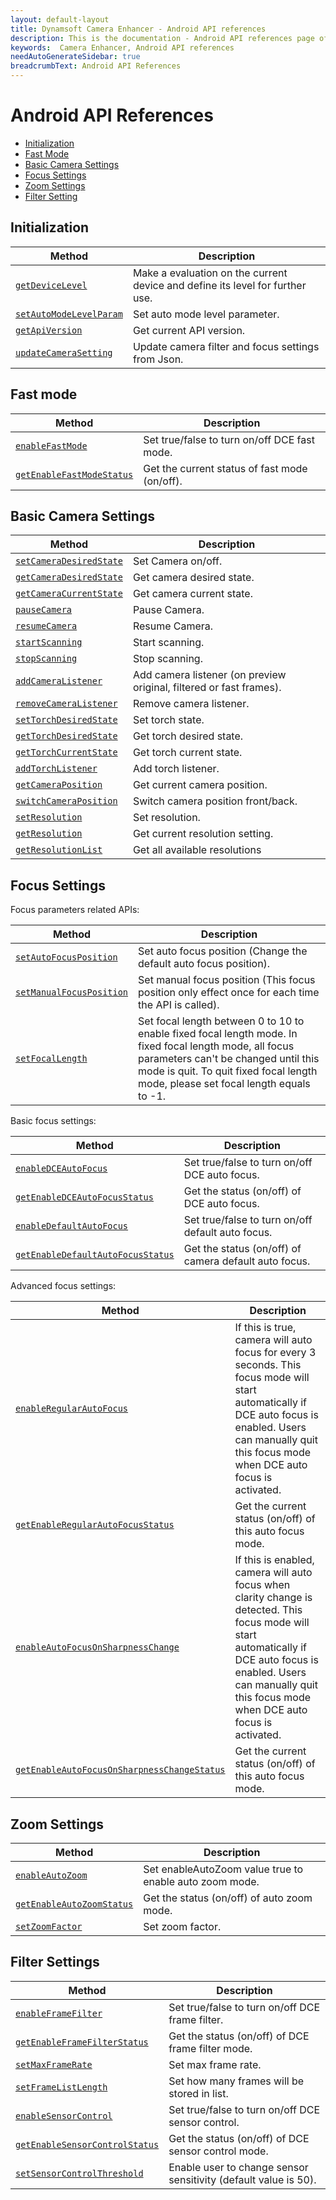 ```yaml
---
layout: default-layout
title: Dynamsoft Camera Enhancer - Android API references
description: This is the documentation - Android API references page of Dynamsoft Camera Enhancer.
keywords:  Camera Enhancer, Android API references
needAutoGenerateSidebar: true
breadcrumbText: Android API References
---
```


# Android API References

- [Initialization](#initialization)
- [Fast Mode](#fast-mode)
- [Basic Camera Settings](#basic-camera-settings)
- [Focus Settings](#focus-settings)
- [Zoom Settings](#zoom-settings)
- [Filter Setting](#filter-settings)

## Initialization

| Method | Description |
|-----------------|---------------|
|[`getDeviceLevel`]({{site.android-basic-setting}}basic-setting.html#getdevicelevel)| Make a evaluation on the current device and define its level for further use. |
| [`setAutoModeLevelParam`]({{site.android-filter-setting}}filter.html#setautomodelevelparam) | Set auto mode level parameter. |
|[`getApiVersion`]({{site.android-basic-setting}}basic-setting.html#getapiversion-and-setapiversion)| Get current API version. |
| [`updateCameraSetting`]({{site.android-basic-setting}}basic-setting.html#updatecamerasetting) | Update camera filter and focus settings from Json. |

## Fast mode

| Method | Description |
|-----------------|---------------|
| [`enableFastMode`]({{site.android-basic-setting}}basic-setting.html#fastmode) | Set true/false to turn on/off DCE fast mode. |
| [`getEnableFastModeStatus`]({{site.android-basic-setting}}basic-setting.html#fastmode) | Get the current status of fast mode (on/off). |

## Basic Camera Settings

| Method | Description |
|-----------------|---------------|
| [`setCameraDesiredState`]({{site.android-basic-setting}}basic-setting.html#camera-state) | Set Camera on/off. |
| [`getCameraDesiredState`]({{site.android-basic-setting}}basic-setting.html#camera-state) | Get camera desired state. |
| [`getCameraCurrentState`]({{site.android-basic-setting}}basic-setting.html#camera-state) | Get camera current state. |
| [`pauseCamera`]({{site.android-basic-setting}}basic-setting.html#pausecamera-and-resumecamera) | Pause Camera. |
| [`resumeCamera`]({{site.android-basic-setting}}basic-setting.html#pausecamera-and-resumecamera) | Resume Camera. |
| [`startScanning`]({{site.android-basic-setting}}basic-setting.html#stopscanning-and-startscanning) | Start scanning. |
| [`stopScanning`]({{site.android-basic-setting}}basic-setting.html#stopscanning-and-startscanning) | Stop scanning. |
| [`addCameraListener`]({{site.android-basic-setting}}basic-setting.html#addcameralistener) | Add camera listener (on preview original, filtered or fast frames). |
| [`removeCameraListener`]({{site.android-basic-setting}}basic-setting.html#cameralistener) | Remove camera listener. |
| [`setTorchDesiredState`]({{site.android-basic-setting}}basic-setting.html#torch-state) | Set torch state. |
| [`getTorchDesiredState`]({{site.android-basic-setting}}basic-setting.html#torch-state) | Get torch desired state. |
| [`getTorchCurrentState`]({{site.android-basic-setting}}basic-setting.html#torch-state) | Get torch current state. |
| [`addTorchListener`]({{site.android-basic-setting}}basic-setting.html#addtorchlistener) | Add torch listener. |
| [`getCameraPosition`]({{site.android-basic-setting}}basic-setting.html#camera-position) | Get current camera position. |
| [`switchCameraPosition`]({{site.android-basic-setting}}basic-setting.html#camera-position) | Switch camera position front/back. |
| [`setResolution`]({{site.android-basic-setting}}basic-setting.html#resolution-settings) | Set resolution. |
| [`getResolution`]({{site.android-basic-setting}}basic-setting.html#resolution-settings) | Get current resolution setting. |
| [`getResolutionList`]({{site.android-basic-setting}}basic-setting.html#resolution-settings) | Get all available resolutions |

## Focus Settings

Focus parameters related APIs:

| Method | Description |
|-----------------|---------------|
| [`setAutoFocusPosition`]({{site.android-zoom-setting}}zoom-focus.html#setautofocusposition) | Set auto focus position (Change the default auto focus position). |
| [`setManualFocusPosition`]({{site.android-zoom-setting}}zoom-focus.html#setmanualfocusposition) | Set manual focus position (This focus position only effect once for each time the API is called). |
| [`setFocalLength`]({{site.android-zoom-setting}}zoom-focus.html#setfocallength) | Set focal length between 0 to 10 to enable fixed focal length mode. In fixed focal length mode, all focus parameters can't be changed until this mode is quit. To quit fixed focal length mode, please set focal length equals to -1. |

Basic focus settings: 

| Method | Description |
|-----------------|---------------|
| [`enableDCEAutoFocus`]({{site.android-zoom-setting}}zoom-focus.html#enabledceautofocus) | Set true/false to turn on/off DCE auto focus. |
| [`getEnableDCEAutoFocusStatus`]({{site.android-zoom-setting}}zoom-focus.html#enabledceautofocus) | Get the status (on/off) of DCE auto focus. |
| [`enableDefaultAutoFocus`]({{site.android-zoom-setting}}zoom-focus.html#enabledefaultautofocus) | Set true/false to turn on/off default auto focus. |
| [`getEnableDefaultAutoFocusStatus`]({{site.android-zoom-setting}}zoom-focus.html#enabledefaultautofocus) | Get the status (on/off) of camera default auto focus. |

Advanced focus settings: 

| Method | Description |
|-----------------|---------------|
| [`enableRegularAutoFocus`]({{site.android-zoom-setting}}zoom-focus.html#enableregularautofocus) | If this is true, camera will auto focus for every 3 seconds. This focus mode will start automatically if DCE auto focus is enabled. Users can manually quit this focus mode when DCE auto focus is activated. |
| [`getEnableRegularAutoFocusStatus`]({{site.android-zoom-setting}}zoom-focus.html#enableregularautofocus) | Get the current status (on/off) of this auto focus mode. |
| [`enableAutoFocusOnSharpnessChange`]({{site.android-zoom-setting}}zoom-focus.html#enableautofocusonsharpnesschange) | If this is enabled, camera will auto focus when clarity change is detected. This focus mode will start automatically if DCE auto focus is enabled. Users can manually quit this focus mode when DCE auto focus is activated. |
| [`getEnableAutoFocusOnSharpnessChangeStatus`]({{site.android-zoom-setting}}zoom-focus.html#enableautofocusonsharpnesschange) | Get the current status (on/off) of this auto focus mode. |

## Zoom Settings

| Method | Description |
|-----------------|---------------|
| [`enableAutoZoom`]({{site.android-zoom-setting}}zoom-focus.html#autozoom) | Set enableAutoZoom value true to enable auto zoom mode. |
| [`getEnableAutoZoomStatus`]({{site.android-zoom-setting}}zoom-focus.html#autozoom) | Get the status (on/off) of auto zoom mode. |
| [`setZoomFactor`]({{site.android-zoom-setting}}zoom-focus.html#setzoomfactor) | Set zoom factor. |

## Filter Settings

| Method | Description |
|-----------------|---------------|
| [`enableFrameFilter`]({{site.android-filter-setting}}filter.html#framefilter) | Set true/false to turn on/off DCE frame filter. |
| [`getEnableFrameFilterStatus`]({{site.android-filter-setting}}filter.html#framefilter) | Get the status (on/off) of DCE frame filter mode. |
| [`setMaxFrameRate`]({{site.android-filter-setting}}filter.html#setmaxframerate) | Set max frame rate. |
| [`setFrameListLength`]({{site.android-filter-setting}}filter.html#setframelistlength) | Set how many frames will be stored in list. |
| [`enableSensorControl`]({{site.android-filter-setting}}filter.html#sensorcontrol) | Set true/false to turn on/off DCE sensor control. |
| [`getEnableSensorControlStatus`]({{site.android-filter-setting}}filter.html#sensorcontrol) | Get the status (on/off) of DCE sensor control mode. |
| [`setSensorControlThreshold`]({{site.android-filter-setting}}filter.html#setsensorcontrolthreshold) | Enable user to change sensor sensitivity (default value is 50). |